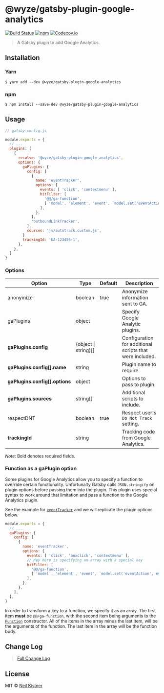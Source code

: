 # @wyze/gatsby-plugin-google-analytics

[![Build Status][travis-image]][travis-url]
[![npm][npm-image]][npm-url]
[![Codecov.io][codecov-image]][codecov-url]

> A Gatsby plugin to add Google Analytics.

## Installation

### Yarn

```
$ yarn add --dev @wyze/gatsby-plugin-google-analytics
```

### npm

```
$ npm install --save-dev @wyze/gatsby-plugin-google-analytics
```

## Usage

```js
// gatsby-config.js

module.exports = {
  // ...
  plugins: [
    {
      resolve: '@wyze/gatsby-plugin-google-analytics',
      options: {
        gaPlugins: {
          config: [
            {
              name: 'eventTracker',
              options: {
                events: [ 'click', 'contextmenu' ],
                hitFilter: [
                  '@@/ga-function',
                  [ 'model', 'element', 'event', `model.set('eventAction', event.type, true)` ],
                ],
              },
            },
            'outboundLinkTracker',
          ],
          sources: 'js/autotrack.custom.js',
        }
        trackingId: 'UA-123456-1',
      },
    },
  ]
}
```

### Options

| Option | Type | Default | Description |
|--------|------|---------|-------------|
| anonymize | boolean | true | Anonymize information sent to GA. |
| gaPlugins | object | | Specify Google Analytic plugins. |
| **gaPlugins.config** | (object \| string)[] | | Configuration for additional scripts that were included. |
| **gaPlugins.config[].name** | string | | Plugin name to require. |
| **gaPlugins.config[].options** | object | | Options to pass to plugin. |
| **gaPlugins.sources** | string[] | | Additional scripts to include. |
| respectDNT | boolean | true | Respect user's `Do Not Track` setting. |
| **trackingId** | string | | Tracking code from Google Analytics. |

*Note:* Bold denotes required fields.

### Function as a gaPlugin option

Some plugins for Google Analytics allow you to specify a function to override certain functionality. Unfortunalty Gatsby calls `JSON.stringify` on plugin options before passing them into the plugin. This plugin uses special syntax to work around that limitation and pass a function to the Google Analytics plugin.

See the example for [`eventTracker`](https://github.com/googleanalytics/autotrack/blob/master/docs/common-options.md#eventtracker-1) and we will replicate the plugin options below.

```js
module.exports = {
  // ...
  gaPlugins: {
    config: [
      {
        name: 'eventTracker',
        options: {
          events: [ 'click', 'auxclick', 'contextmenu' ],
          // Key here is specifying an array with a special key
          hitFilter: [
            '@@/ga-function',
            [ 'model', 'element', 'event', `model.set('eventAction', event.type, true)` ],
          ],
        },
      },
    ],
  },
}
```

In order to transform a key to a function, we specify it as an array. The first item **must** be `@@/ga-function`, with the second item being arguments to the [`Function`](https://developer.mozilla.org/en-US/docs/Web/JavaScript/Reference/Global_Objects/Function) constructor. All of the items in the array minus the last item, will be the arguments of the function. The last item in the array will be the function body.

## Change Log

> [Full Change Log](changelog.md)

## License

MIT © [Neil Kistner](//neilkistner.com)

[travis-image]: https://img.shields.io/travis/wyze/gatsby-plugin-google-analytics.svg?style=flat-square
[travis-url]: https://travis-ci.org/wyze/gatsby-plugin-google-analytics

[npm-image]: https://img.shields.io/npm/v/@wyze/gatsby-plugin-google-analytics.svg?style=flat-square
[npm-url]: https://npmjs.com/package/@wyze/gatsby-plugin-google-analytics

[codecov-image]: https://img.shields.io/codecov/c/github/wyze/gatsby-plugin-google-analytics.svg?style=flat-square
[codecov-url]: https://codecov.io/github/wyze/gatsby-plugin-google-analytics
